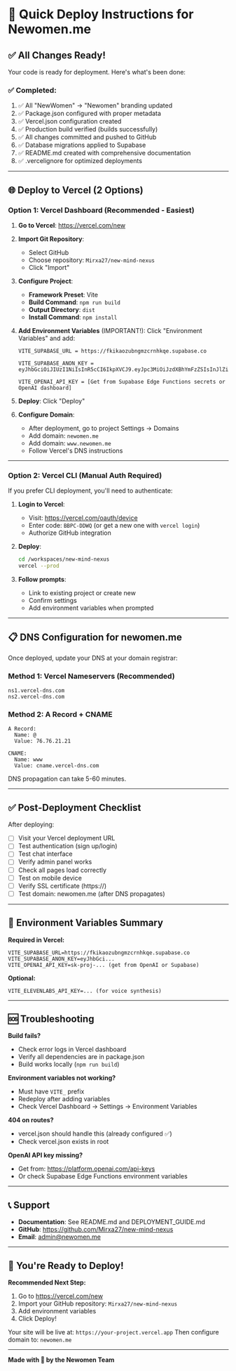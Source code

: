 # 🚀 Quick Deploy Instructions for Newomen.me

## ✅ All Changes Ready!

Your code is ready for deployment. Here's what's been done:

### ✅ Completed:
1. ✅ All "NewWomen" → "Newomen" branding updated
2. ✅ Package.json configured with proper metadata
3. ✅ Vercel.json configuration created
4. ✅ Production build verified (builds successfully)
5. ✅ All changes committed and pushed to GitHub
6. ✅ Database migrations applied to Supabase
7. ✅ README.md created with comprehensive documentation
8. ✅ .vercelignore for optimized deployments

---

## 🌐 Deploy to Vercel (2 Options)

### Option 1: Vercel Dashboard (Recommended - Easiest)

1. **Go to Vercel**: https://vercel.com/new
2. **Import Git Repository**:
   - Select GitHub
   - Choose repository: `Mirxa27/new-mind-nexus`
   - Click "Import"

3. **Configure Project**:
   - **Framework Preset**: Vite
   - **Build Command**: `npm run build`
   - **Output Directory**: `dist`
   - **Install Command**: `npm install`

4. **Add Environment Variables** (IMPORTANT!):
   Click "Environment Variables" and add:
   ```
   VITE_SUPABASE_URL = https://fkikaozubngmzcrnhkqe.supabase.co
   
   VITE_SUPABASE_ANON_KEY = eyJhbGciOiJIUzI1NiIsInR5cCI6IkpXVCJ9.eyJpc3MiOiJzdXBhYmFzZSIsInJlZiI6ImZraWthb3p1Ym5nbXpjcm5oa3FlIiwicm9sZSI6ImFub24iLCJpYXQiOjE3NTUwMTY3NzQsImV4cCI6MjA3MDU5Mjc3NH0.P8n6Z8uPkuJDqVLHGNvkWZcnsm6m0SJvwPAL4ooCJEU
   
   VITE_OPENAI_API_KEY = [Get from Supabase Edge Functions secrets or OpenAI dashboard]
   ```

5. **Deploy**: Click "Deploy"

6. **Configure Domain**:
   - After deployment, go to project Settings → Domains
   - Add domain: `newomen.me`
   - Add domain: `www.newomen.me`
   - Follow Vercel's DNS instructions

---

### Option 2: Vercel CLI (Manual Auth Required)

If you prefer CLI deployment, you'll need to authenticate:

1. **Login to Vercel**:
   - Visit: https://vercel.com/oauth/device
   - Enter code: `BBPC-DDWQ` (or get a new one with `vercel login`)
   - Authorize GitHub integration

2. **Deploy**:
   ```bash
   cd /workspaces/new-mind-nexus
   vercel --prod
   ```

3. **Follow prompts**:
   - Link to existing project or create new
   - Confirm settings
   - Add environment variables when prompted

---

## 📋 DNS Configuration for newomen.me

Once deployed, update your DNS at your domain registrar:

### Method 1: Vercel Nameservers (Recommended)
```
ns1.vercel-dns.com
ns2.vercel-dns.com
```

### Method 2: A Record + CNAME
```
A Record:
  Name: @
  Value: 76.76.21.21

CNAME:
  Name: www
  Value: cname.vercel-dns.com
```

DNS propagation can take 5-60 minutes.

---

## ✅ Post-Deployment Checklist

After deploying:

- [ ] Visit your Vercel deployment URL
- [ ] Test authentication (sign up/login)
- [ ] Test chat interface
- [ ] Verify admin panel works
- [ ] Check all pages load correctly
- [ ] Test on mobile device
- [ ] Verify SSL certificate (https://)
- [ ] Test domain: newomen.me (after DNS propagates)

---

## 🔑 Environment Variables Summary

**Required in Vercel:**
```env
VITE_SUPABASE_URL=https://fkikaozubngmzcrnhkqe.supabase.co
VITE_SUPABASE_ANON_KEY=eyJhbGci...
VITE_OPENAI_API_KEY=sk-proj-... (get from OpenAI or Supabase)
```

**Optional:**
```env
VITE_ELEVENLABS_API_KEY=... (for voice synthesis)
```

---

## 🆘 Troubleshooting

**Build fails?**
- Check error logs in Vercel dashboard
- Verify all dependencies are in package.json
- Build works locally (`npm run build`)

**Environment variables not working?**
- Must have `VITE_` prefix
- Redeploy after adding variables
- Check Vercel Dashboard → Settings → Environment Variables

**404 on routes?**
- vercel.json should handle this (already configured ✅)
- Check vercel.json exists in root

**OpenAI API key missing?**
- Get from: https://platform.openai.com/api-keys
- Or check Supabase Edge Functions environment variables

---

## 📞 Support

- **Documentation**: See README.md and DEPLOYMENT_GUIDE.md
- **GitHub**: https://github.com/Mirxa27/new-mind-nexus
- **Email**: admin@newomen.me

---

## 🎉 You're Ready to Deploy!

**Recommended Next Step:**
1. Go to https://vercel.com/new
2. Import your GitHub repository: `Mirxa27/new-mind-nexus`
3. Add environment variables
4. Click Deploy!

Your site will be live at: `https://your-project.vercel.app`
Then configure domain to: `newomen.me`

---

**Made with 💜 by the Newomen Team**
